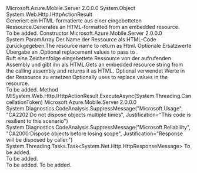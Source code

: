 <Type Name="StaticHtmlActionResult" FullName="Microsoft.Azure.Mobile.Server.Content.StaticHtmlActionResult">
  <TypeSignature Language="C#" Value="public class StaticHtmlActionResult : System.Web.Http.IHttpActionResult" />
  <TypeSignature Language="ILAsm" Value=".class public auto ansi beforefieldinit StaticHtmlActionResult extends System.Object implements class System.Web.Http.IHttpActionResult" />
  <TypeSignature Language="DocId" Value="T:Microsoft.Azure.Mobile.Server.Content.StaticHtmlActionResult" />
  <TypeSignature Language="VB.NET" Value="Public Class StaticHtmlActionResult&#xA;Implements IHttpActionResult" />
  <TypeSignature Language="F#" Value="type StaticHtmlActionResult = class&#xA;    interface IHttpActionResult" />
  <AssemblyInfo>
    <AssemblyName>Microsoft.Azure.Mobile.Server</AssemblyName>
    <AssemblyVersion>2.0.0.0</AssemblyVersion>
  </AssemblyInfo>
  <Base>
    <BaseTypeName>System.Object</BaseTypeName>
  </Base>
  <Interfaces>
    <Interface>
      <InterfaceName>System.Web.Http.IHttpActionResult</InterfaceName>
    </Interface>
  </Interfaces>
  <Docs>
    <summary>
            <span data-ttu-id="802e6-101">Generiert ein HTML-formatierte <see cref="T:System.Web.Http.IHttpActionResult" /> aus einer eingebetteten Ressource.</span><span class="sxs-lookup"><span data-stu-id="802e6-101">Generates an HTML-formatted <see cref="T:System.Web.Http.IHttpActionResult" /> from an embedded resource.</span></span>
            </summary>
    <remarks>To be added.</remarks>
  </Docs>
  <Members>
    <Member MemberName=".ctor">
      <MemberSignature Language="C#" Value="public StaticHtmlActionResult (string resourceName, params object[] replacements);" />
      <MemberSignature Language="ILAsm" Value=".method public hidebysig specialname rtspecialname instance void .ctor(string resourceName, object[] replacements) cil managed" />
      <MemberSignature Language="DocId" Value="M:Microsoft.Azure.Mobile.Server.Content.StaticHtmlActionResult.#ctor(System.String,System.Object[])" />
      <MemberSignature Language="VB.NET" Value="Public Sub New (resourceName As String, ParamArray replacements As Object())" />
      <MemberSignature Language="F#" Value="new Microsoft.Azure.Mobile.Server.Content.StaticHtmlActionResult : string * obj[] -&gt; Microsoft.Azure.Mobile.Server.Content.StaticHtmlActionResult" Usage="new Microsoft.Azure.Mobile.Server.Content.StaticHtmlActionResult (resourceName, replacements)" />
      <MemberType>Constructor</MemberType>
      <AssemblyInfo>
        <AssemblyName>Microsoft.Azure.Mobile.Server</AssemblyName>
        <AssemblyVersion>2.0.0.0</AssemblyVersion>
      </AssemblyInfo>
      <Parameters>
        <Parameter Name="resourceName" Type="System.String" />
        <Parameter Name="replacements" Type="System.Object[]">
          <Attributes>
            <Attribute>
              <AttributeName>System.ParamArray</AttributeName>
            </Attribute>
          </Attributes>
        </Parameter>
      </Parameters>
      <Docs>
        <param name="resourceName"><span data-ttu-id="802e6-102">Der Name der Ressource als HTML-Code zurückgegeben.</span><span class="sxs-lookup"><span data-stu-id="802e6-102">The resource name to return as Html.</span></span></param>
        <param name="replacements"><span data-ttu-id="802e6-103">Optionale Ersatzwerte Übergabe an <see cref="M:System.String.Format(System.String,System.Object[])" />.</span><span class="sxs-lookup"><span data-stu-id="802e6-103">Optional replacement values to pass to <see cref="M:System.String.Format(System.String,System.Object[])" />.</span></span></param>
        <summary>
            <span data-ttu-id="802e6-104">Ruft eine Zeichenfolge eingebettete Ressource von der aufrufenden Assembly und gibt ihn als HTML.</span><span class="sxs-lookup"><span data-stu-id="802e6-104">Gets an embedded resource string from the calling assembly and returns it as HTML.</span></span>
            <span data-ttu-id="802e6-105">Optional verwendet <see cref="M:System.String.Format(System.String,System.Object[])" /> Werte in der Ressource zu ersetzen.</span><span class="sxs-lookup"><span data-stu-id="802e6-105">Optionally uses <see cref="M:System.String.Format(System.String,System.Object[])" /> to replace values in the resource.</span></span>
            </summary>
        <remarks>To be added.</remarks>
      </Docs>
    </Member>
    <Member MemberName="ExecuteAsync">
      <MemberSignature Language="C#" Value="public System.Threading.Tasks.Task&lt;System.Net.Http.HttpResponseMessage&gt; ExecuteAsync (System.Threading.CancellationToken cancellationToken);" />
      <MemberSignature Language="ILAsm" Value=".method public hidebysig newslot virtual instance class System.Threading.Tasks.Task`1&lt;class System.Net.Http.HttpResponseMessage&gt; ExecuteAsync(valuetype System.Threading.CancellationToken cancellationToken) cil managed" />
      <MemberSignature Language="DocId" Value="M:Microsoft.Azure.Mobile.Server.Content.StaticHtmlActionResult.ExecuteAsync(System.Threading.CancellationToken)" />
      <MemberSignature Language="F#" Value="abstract member ExecuteAsync : System.Threading.CancellationToken -&gt; System.Threading.Tasks.Task&lt;System.Net.Http.HttpResponseMessage&gt;&#xA;override this.ExecuteAsync : System.Threading.CancellationToken -&gt; System.Threading.Tasks.Task&lt;System.Net.Http.HttpResponseMessage&gt;" Usage="staticHtmlActionResult.ExecuteAsync cancellationToken" />
      <MemberType>Method</MemberType>
      <Implements>
        <InterfaceMember>M:System.Web.Http.IHttpActionResult.ExecuteAsync(System.Threading.CancellationToken)</InterfaceMember>
      </Implements>
      <AssemblyInfo>
        <AssemblyName>Microsoft.Azure.Mobile.Server</AssemblyName>
        <AssemblyVersion>2.0.0.0</AssemblyVersion>
      </AssemblyInfo>
      <Attributes>
        <Attribute>
          <AttributeName>System.Diagnostics.CodeAnalysis.SuppressMessage("Microsoft.Usage", "CA2202:Do not dispose objects multiple times", Justification="This code is resilient to this scenario")</AttributeName>
        </Attribute>
        <Attribute>
          <AttributeName>System.Diagnostics.CodeAnalysis.SuppressMessage("Microsoft.Reliability", "CA2000:Dispose objects before losing scope", Justification="Response will be disposed by caller.")</AttributeName>
        </Attribute>
      </Attributes>
      <ReturnValue>
        <ReturnType>System.Threading.Tasks.Task&lt;System.Net.Http.HttpResponseMessage&gt;</ReturnType>
      </ReturnValue>
      <Parameters>
        <Parameter Name="cancellationToken" Type="System.Threading.CancellationToken" />
      </Parameters>
      <Docs>
        <param name="cancellationToken">To be added.</param>
        <summary>To be added.</summary>
        <returns>To be added.</returns>
        <remarks>To be added.</remarks>
        <inheritdoc />
      </Docs>
    </Member>
  </Members>
</Type>